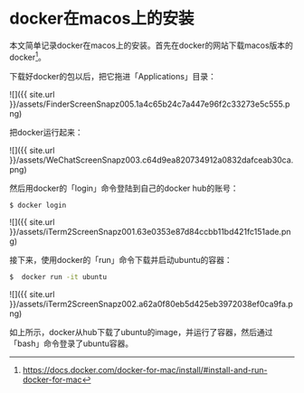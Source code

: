 # docker在macos上的安装

本文简单记录docker在macos上的安装。首先在docker的网站下载macos版本的docker[^web]。

[^web]: https://docs.docker.com/docker-for-mac/install/#install-and-run-docker-for-mac

下载好docker的包以后，把它拖进「Applications」目录：

![]({{ site.url }}/assets/FinderScreenSnapz005.1a4c65b24c7a447e96f2c33273e5c555.png)

把docker运行起来：

![]({{ site.url }}/assets/WeChatScreenSnapz003.c64d9ea820734912a0832dafceab30ca.png)

然后用docker的「login」命令登陆到自己的docker hub的账号：

```bash
$ docker login
```

![]({{ site.url }}/assets/iTerm2ScreenSnapz001.63e0353e87d84ccbb11bd421fc151ade.png)

接下来，使用docker的「run」命令下载并启动ubuntu的容器：

```bash
$  docker run -it ubuntu
```

![]({{ site.url }}/assets/iTerm2ScreenSnapz002.a62a0f80eb5d425eb3972038ef0ca9fa.png)

如上所示，docker从hub下载了ubuntu的image，并运行了容器，然后通过「bash」命令登录了ubuntu容器。




